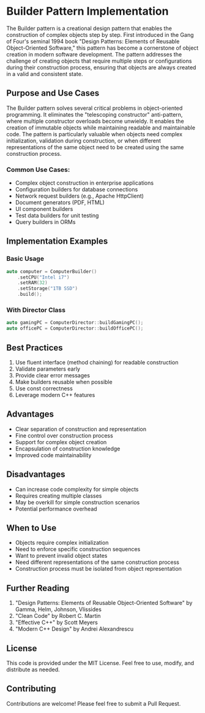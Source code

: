 # Builder Pattern Implementation

The Builder pattern is a creational design pattern that enables the construction of complex objects step by step. First introduced in the
Gang of Four's seminal 1994 book "Design Patterns: Elements of Reusable Object-Oriented Software," this pattern has become a cornerstone of
object creation in modern software development. The pattern addresses the challenge of creating objects that require multiple steps or
configurations during their construction process, ensuring that objects are always created in a valid and consistent state.

## Purpose and Use Cases

The Builder pattern solves several critical problems in object-oriented programming. It eliminates the "telescoping constructor"
anti-pattern, where multiple constructor overloads become unwieldy. It enables the creation of immutable objects while maintaining readable
and maintainable code. The pattern is particularly valuable when objects need complex initialization, validation during construction, or when
different representations of the same object need to be created using the same construction process.

### Common Use Cases:
- Complex object construction in enterprise applications
- Configuration builders for database connections
- Network request builders (e.g., Apache HttpClient)
- Document generators (PDF, HTML)
- UI component builders
- Test data builders for unit testing
- Query builders in ORMs

## Implementation Examples

### Basic Usage
```cpp
auto computer = ComputerBuilder()
    .setCPU("Intel i7")
    .setRAM(32)
    .setStorage("1TB SSD")
    .build();
```

### With Director Class
```cpp
auto gamingPC = ComputerDirector::buildGamingPC();
auto officePC = ComputerDirector::buildOfficePC();
```

## Best Practices

1. Use fluent interface (method chaining) for readable construction
2. Validate parameters early
3. Provide clear error messages
4. Make builders reusable when possible
5. Use const correctness
6. Leverage modern C++ features

## Advantages
- Clear separation of construction and representation
- Fine control over construction process
- Support for complex object creation
- Encapsulation of construction knowledge
- Improved code maintainability

## Disadvantages
- Can increase code complexity for simple objects
- Requires creating multiple classes
- May be overkill for simple construction scenarios
- Potential performance overhead

## When to Use
- Objects require complex initialization
- Need to enforce specific construction sequences
- Want to prevent invalid object states
- Need different representations of the same construction process
- Construction process must be isolated from object representation

## Further Reading
1. "Design Patterns: Elements of Reusable Object-Oriented Software" by Gamma, Helm, Johnson, Vlissides
2. "Clean Code" by Robert C. Martin
3. "Effective C++" by Scott Meyers
4. "Modern C++ Design" by Andrei Alexandrescu

## License
This code is provided under the MIT License. Feel free to use, modify, and distribute as needed.

## Contributing
Contributions are welcome! Please feel free to submit a Pull Request.